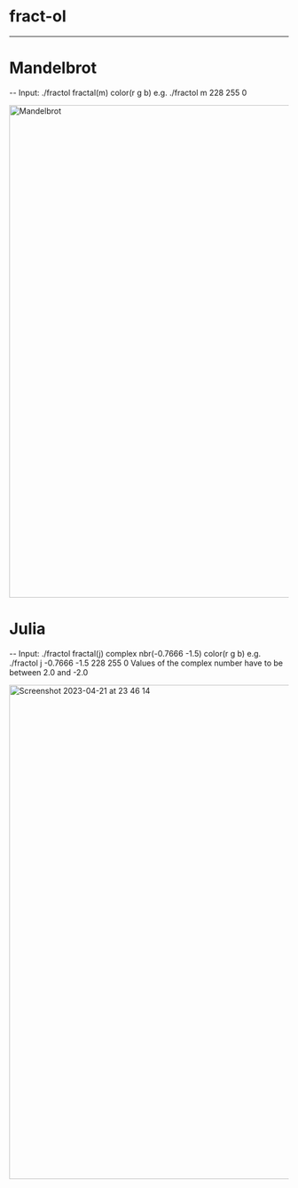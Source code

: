 # fract-ol

-------------------------------

# Mandelbrot
-- Input: ./fractol fractal(m) color(r g b) e.g. ./fractol m 228 255 0

<img width="887" alt="Mandelbrot" src="https://user-images.githubusercontent.com/75033448/233704183-cfd40283-469d-4696-a028-61c011502fec.png">

# Julia
-- Input: ./fractol fractal(j) complex nbr(-0.7666 -1.5) color(r g b) e.g. ./fractol j -0.7666 -1.5 228 255 0
   Values of the complex number have to be between 2.0 and -2.0

<img width="890" alt="Screenshot 2023-04-21 at 23 46 14" src="https://user-images.githubusercontent.com/75033448/233739588-2d123cbf-ba7a-478d-85d1-2e3806b57854.png">
